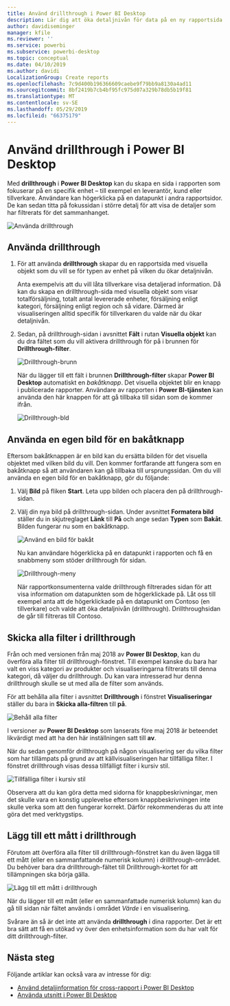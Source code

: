 ```yaml
---
title: Använd drillthrough i Power BI Desktop
description: Lär dig att öka detaljnivån för data på en ny rapportsida i Power BI Desktop
author: davidiseminger
manager: kfile
ms.reviewer: ''
ms.service: powerbi
ms.subservice: powerbi-desktop
ms.topic: conceptual
ms.date: 04/10/2019
ms.author: davidi
LocalizationGroup: Create reports
ms.openlocfilehash: 7c9d400b196366609caebe9f79bb9a8130a4ad11
ms.sourcegitcommit: 8bf2419b7cb4bf95fc975d07a329b78db5b19f81
ms.translationtype: MT
ms.contentlocale: sv-SE
ms.lasthandoff: 05/29/2019
ms.locfileid: "66375179"
---
```

# <a name="use-drillthrough-in-power-bi-desktop"></a>Använd drillthrough i Power BI Desktop
Med **drillthrough** i **Power BI Desktop** kan du skapa en sida i rapporten som fokuserar på en specifik enhet – till exempel en leverantör, kund eller tillverkare. Användare kan högerklicka på en datapunkt i andra rapportsidor. De kan sedan titta på fokussidan i större detalj för att visa de detaljer som har filtrerats för det sammanhanget.

![Använda drillthrough](media/desktop-drillthrough/drillthrough_01.png)

## <a name="using-drillthrough"></a>Använda drillthrough
1. För att använda **drillthrough** skapar du en rapportsida med visuella objekt som du vill se för typen av enhet på vilken du ökar detaljnivån. 

    Anta exempelvis att du vill låta tillverkare visa detaljerad information. Då kan du skapa en drillthrough-sida med visuella objekt som visar totalförsäljning, totalt antal levererade enheter, försäljning enligt kategori, försäljning enligt region och så vidare. Därmed är visualiseringen alltid specifik för tillverkaren du valde när du ökar detaljnivån.

2. Sedan, på drillthrough-sidan i avsnittet **Fält** i rutan **Visuella objekt** kan du dra fältet som du vill aktivera drillthrough för på i brunnen för **Drillthrough-filter**.

    ![Drillthrough-brunn](media/desktop-drillthrough/drillthrough_02.png)

    När du lägger till ett fält i brunnen **Drillthrough-filter** skapar **Power BI Desktop** automatiskt en *bakåtknapp*. Det visuella objektet blir en knapp i publicerade rapporter. Användare av rapporten i **Power BI-tjänsten** kan använda den här knappen för att gå tillbaka till sidan som de kommer ifrån.

    ![Drillthrough-bld](media/desktop-drillthrough/drillthrough_03.png)

## <a name="use-your-own-image-for-a-back-button"></a>Använda en egen bild för en bakåtknapp    
 Eftersom bakåtknappen är en bild kan du ersätta bilden för det visuella objektet med vilken bild du vill. Den kommer fortfarande att fungera som en bakåtknapp så att användaren kan gå tillbaka till ursprungssidan. Om du vill använda en egen bild för en bakåtknapp, gör du följande:

1. Välj **Bild** på fliken **Start**. Leta upp bilden och placera den på drillthrough-sidan.

2. Välj din nya bild på drillthrough-sidan. Under avsnittet **Formatera bild** ställer du in skjutreglaget **Länk** till **På** och ange sedan **Typen** som **Bakåt**. Bilden fungerar nu som en bakåtknapp.

    ![Använd en bild för bakåt](media/desktop-drillthrough/drillthrough_05.png)

    
     Nu kan användare högerklicka på en datapunkt i rapporten och få en snabbmeny som stöder drillthrough för sidan. 

    ![Drillthrough-meny](media/desktop-drillthrough/drillthrough_04.png)

    När rapportkonsumenterna valde drillthrough filtrerades sidan för att visa information om datapunkten som de högerklickade på. Låt oss till exempel anta att de högerklickade på en datapunkt om Contoso (en tillverkare) och valde att öka detaljnivån (drillthrough). Drillthroughsidan de går till filtreras till Contoso.

## <a name="pass-all-filters-in-drillthrough"></a>Skicka alla filter i drillthrough

Från och med versionen från maj 2018 av **Power BI Desktop**, kan du överföra alla filter till drillthrough-fönstret. Till exempel kanske du bara har valt en viss kategori av produkter och visualiseringarna filtrerats till denna kategori, då väljer du drillthrough. Du kan vara intresserad hur denna drillthrough skulle se ut med alla de filter som används.

För att behålla alla filter i avsnittet **Drillthrough** i fönstret **Visualiseringar** ställer du bara in **Skicka alla-filtren** till **på**. 

![Behåll alla filter](media/desktop-drillthrough/drillthrough_06.png)

I versioner av **Power BI Desktop** som lanserats före maj 2018 är beteendet likvärdigt med att ha den här inställningen satt till **av**.

När du sedan genomför drillthrough på någon visualisering ser du vilka filter som har tillämpats på grund av att källvisualiseringen har tillfälliga filter. I fönstret drillthrough visas dessa tillfälligt filter i kursiv stil. 

![Tillfälliga filter i kursiv stil](media/desktop-drillthrough/drillthrough_07.png)

Observera att du kan göra detta med sidorna för knappbeskrivningar, men det skulle vara en konstig upplevelse eftersom knappbeskrivningen inte skulle verka som att den fungerar korrekt. Därför rekommenderas du att inte göra det med verktygstips.

## <a name="add-a-measure-to-drillthrough"></a>Lägg till ett mått i drillthrough

Förutom att överföra alla filter till drillthrough-fönstret kan du även lägga till ett mått (eller en sammanfattande numerisk kolumn) i drillthrough-området. Du behöver bara dra drillthrough-fältet till Drillthrough-kortet för att tillämpningen ska börja gälla. 

![Lägg till ett mått i drillthrough](media/desktop-drillthrough/drillthrough_08.png)

När du lägger till ett mått (eller en sammanfattade numerisk kolumn) kan du gå till sidan när fältet används i området *Värde* i en visualisering.

Svårare än så är det inte att använda **drillthrough** i dina rapporter. Det är ett bra sätt att få en utökad vy över den enhetsinformation som du har valt för ditt drillthrough-filter.

## <a name="next-steps"></a>Nästa steg

Följande artiklar kan också vara av intresse för dig:

* [Använd detaljinformation för cross-rapport i Power BI Desktop](desktop-cross-report-drill-through.md)
* [Använda utsnitt i Power BI Desktop](visuals/power-bi-visualization-slicers.md)

